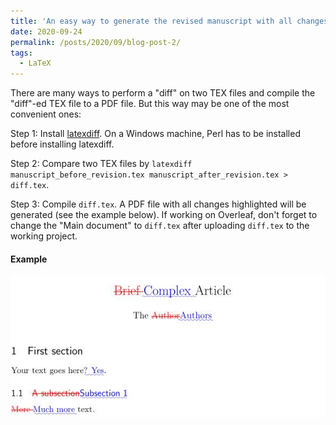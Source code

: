 ```yaml
---
title: 'An easy way to generate the revised manuscript with all changes highlighted'
date: 2020-09-24
permalink: /posts/2020/09/blog-post-2/
tags:
  - LaTeX
---
```


There are many ways to perform a "diff" on two TEX files and compile the "diff"-ed TEX file to a PDF file. But this way may be one of the most convenient ones:

Step 1: Install [latexdiff](https://www.ctan.org/pkg/latexdiff). On a Windows machine, Perl has to be installed before installing latexdiff. 

Step 2: Compare two TEX files by `latexdiff manuscript_before_revision.tex manuscript_after_revision.tex > diff.tex`.

Step 3: Compile `diff.tex`. A PDF file with all changes highlighted will be generated (see the example below). If working on Overleaf, don't forget to change the "Main document" to `diff.tex` after uploading `diff.tex` to the working project.




#### Example

![](/images/latexdiff.jpg)





